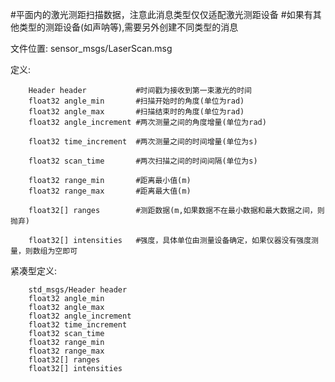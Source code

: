 #平面内的激光测距扫描数据，注意此消息类型仅仅适配激光测距设备
#如果有其他类型的测距设备(如声呐等),需要另外创建不同类型的消息

文件位置: sensor_msgs/LaserScan.msg

定义:

		Header header			#时间戳为接收到第一束激光的时间
		float32 angle_min		#扫描开始时的角度(单位为rad)
		float32 angle_max		#扫描结束时的角度(单位为rad)
		float32 angle_increment	#两次测量之间的角度增量(单位为rad)

		float32 time_increment	#两次测量之间的时间增量(单位为s)

		float32 scan_time		#两次扫描之间的时间间隔(单位为s)

		float32 range_min		#距离最小值(m)
		float32 range_max		#距离最大值(m)

		float32[] ranges		#测距数据(m,如果数据不在最小数据和最大数据之间，则抛弃)

		float32[] intensities	#强度，具体单位由测量设备确定，如果仪器没有强度测量，则数组为空即可

紧凑型定义:

		std_msgs/Header header
		float32 angle_min
		float32 angle_max
		float32 angle_increment
		float32 time_increment
		float32 scan_time
		float32 range_min
		float32 range_max
		float32[] ranges
		float32[] intensities
